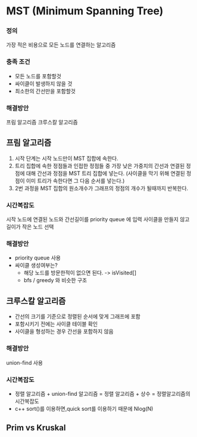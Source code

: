 # MST (Minimum Spanning Tree)
### 정의
가장 적은 비용으로 모든 노드를 연결하는 알고리즘
### 충족 조건
- 모든 노드를 포함할것
- 싸이클이 발생하지 않을 것
- 최소한의 간선만을 포함할것
### 해결방안
프림 알고리즘
크루스칼 알고리즘

## 프림 알고리즘
1. 시작 단계는 시작 노드만이 MST 집합에 속한다.
2. 트리 집합에 속한 정점들과 인접한 정점들 중 가장 낮은 가중치의 간선과 연결된 정점에 대해 간선과 정점을 MST 트리 집합에 넣는다. (사이클을 막기 위해 연결된 정점이 이미 트리가 속한다면 그 다음 순서를 넣는다.)
3. 2번 과정을 MST 집합의 원소개수가 그래프의 정점의 개수가 될때까지 반복한다.
### 시간복잡도
시작 노드에 연결된 노드와 간선길이를 priority queue 에 입력
사이클을 만들지 않고 길이가 작은 노드 선택 


### 해결방안
- priority queue 사용
- 싸이클 생성여부는?
  - 해당 노드를 방문한적이 없으면 된다. -> isVisited[] 
  - bfs / greedy 와 비슷한 구조

## 크루스칼 알고리즘
- 간선의 크기를 기준으로 정렬된 순서에 맞게 그래프에 포함
- 포함시키기 전에는 사이클 테이블 확인
- 사이클을 형성하는 경우 간선을 포함하지 않음

### 해결방안
union-find 사용
### 시간복잡도
- 정렬 알고리즘 + union-find 알고리즘 = 정렬 알고리즘 + 상수 = 정렬알고리즘의 시간복잡도
- c++ sort()를 이용하면,quick sort를 이용하기 때문에 Nlog(N)

## Prim vs Kruskal
